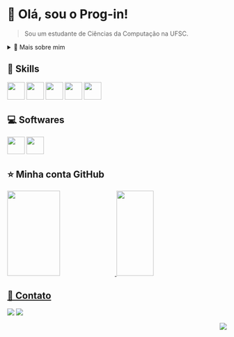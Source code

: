 # 💜 Olá, sou o <strong>Prog-in!</strong>

> Sou um estudante de Ciências da Computação na UFSC. 

<div>
  <details>
    <summary>🧑 Mais sobre mim</summary>

  - 🔭 Ainda me decidindo para qual ramo seguir...

  - 🌱 Aprendendo sobre tudo!

  - 🤝 Procuro contribuir com outros projetos.

  </details>
</div>

## 🚀 Skills

<div>
  <img src="https://cdn.jsdelivr.net/gh/devicons/devicon@latest/icons/c/c-original.svg" width="40" weight="40"/>
  <img src="https://cdn.jsdelivr.net/gh/devicons/devicon@latest/icons/cplusplus/cplusplus-original.svg" width="40" weight="40"/>        
  <img src="https://cdn.jsdelivr.net/gh/devicons/devicon/icons/python/python-original.svg" width="40" weight="40"/>
  <img src="https://cdn.jsdelivr.net/gh/devicons/devicon/icons/git/git-original.svg" width="40" height="40"/>
  <img src="https://cdn.jsdelivr.net/gh/devicons/devicon/icons/linux/linux-original.svg" width="40" height="40"/>
</div>

## 💻 Softwares

<div>
  <img src="https://cdn.jsdelivr.net/gh/devicons/devicon/icons/visualstudio/visualstudio-plain.svg" width="40" height="40"/>
  <img src="https://cdn.jsdelivr.net/gh/devicons/devicon/icons/vim/vim-original.svg" width="40" height="40"/>
</div>

## ⭐ Minha conta GitHub

<div>
  <a href="https://github.com/Prog-in">
    <img width="49%" height="195px" src="https://github-readme-stats.vercel.app/api?username=Prog-in&show_icons=true&theme=tokyonight&include_all_commits=true&count_private=true"/>
    <img width="41%" height="195px" src="https://github-readme-stats.vercel.app/api/top-langs/?username=Prog-in&layout=compact&langs_count=7&theme=tokyonight"/>
</div>
  
## 💬 Contato

<div>
  <a href = "mailto:joaogabrielferes@gmail.com">
    <img src="https://img.shields.io/badge/Gmail-D14836?style=for-the-badge&logo=gmail&logoColor=white" target="_blank"></a>
  <a href="https://www.linkedin.com/in/joao-gabriel-feres/" target="_blank">
    <img src="https://img.shields.io/badge/-LinkedIn-%230077B5?style=for-the-badge&logo=linkedin&logoColor=white" target="_blank"></a>
</div>

<div>
  <p align="right"><img src='https://komarev.com/ghpvc/?username=Prog-in' /></p>
</div>
